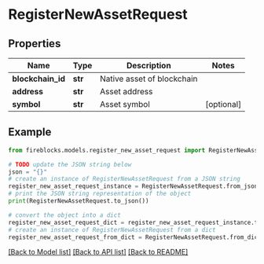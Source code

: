 # RegisterNewAssetRequest


## Properties

Name | Type | Description | Notes
------------ | ------------- | ------------- | -------------
**blockchain_id** | **str** | Native asset of blockchain | 
**address** | **str** | Asset address | 
**symbol** | **str** | Asset symbol | [optional] 

## Example

```python
from fireblocks.models.register_new_asset_request import RegisterNewAssetRequest

# TODO update the JSON string below
json = "{}"
# create an instance of RegisterNewAssetRequest from a JSON string
register_new_asset_request_instance = RegisterNewAssetRequest.from_json(json)
# print the JSON string representation of the object
print(RegisterNewAssetRequest.to_json())

# convert the object into a dict
register_new_asset_request_dict = register_new_asset_request_instance.to_dict()
# create an instance of RegisterNewAssetRequest from a dict
register_new_asset_request_from_dict = RegisterNewAssetRequest.from_dict(register_new_asset_request_dict)
```
[[Back to Model list]](../README.md#documentation-for-models) [[Back to API list]](../README.md#documentation-for-api-endpoints) [[Back to README]](../README.md)


